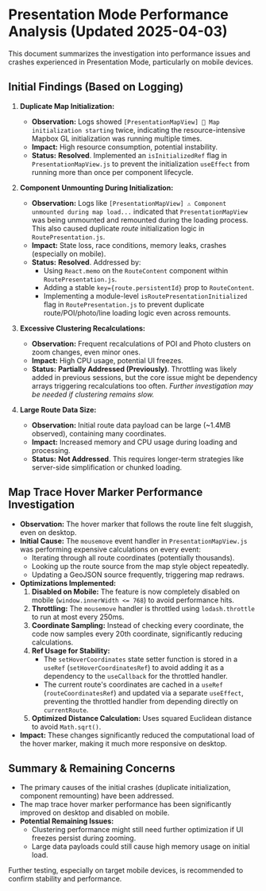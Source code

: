 # Presentation Mode Performance Analysis (Updated 2025-04-03)

This document summarizes the investigation into performance issues and crashes experienced in Presentation Mode, particularly on mobile devices.

## Initial Findings (Based on Logging)

1.  **Duplicate Map Initialization:**
    *   **Observation:** Logs showed `[PresentationMapView] 🚀 Map initialization starting` twice, indicating the resource-intensive Mapbox GL initialization was running multiple times.
    *   **Impact:** High resource consumption, potential instability.
    *   **Status:** **Resolved**. Implemented an `isInitializedRef` flag in `PresentationMapView.js` to prevent the initialization `useEffect` from running more than once per component lifecycle.

2.  **Component Unmounting During Initialization:**
    *   **Observation:** Logs like `[PresentationMapView] ⚠️ Component unmounted during map load...` indicated that `PresentationMapView` was being unmounted and remounted during the loading process. This also caused duplicate *route* initialization logic in `RoutePresentation.js`.
    *   **Impact:** State loss, race conditions, memory leaks, crashes (especially on mobile).
    *   **Status:** **Resolved**. Addressed by:
        *   Using `React.memo` on the `RouteContent` component within `RoutePresentation.js`.
        *   Adding a stable `key={route.persistentId}` prop to `RouteContent`.
        *   Implementing a module-level `isRoutePresentationInitialized` flag in `RoutePresentation.js` to prevent duplicate route/POI/photo/line loading logic even across remounts.

3.  **Excessive Clustering Recalculations:**
    *   **Observation:** Frequent recalculations of POI and Photo clusters on zoom changes, even minor ones.
    *   **Impact:** High CPU usage, potential UI freezes.
    *   **Status:** **Partially Addressed (Previously)**. Throttling was likely added in previous sessions, but the core issue might be dependency arrays triggering recalculations too often. *Further investigation may be needed if clustering remains slow.*

4.  **Large Route Data Size:**
    *   **Observation:** Initial route data payload can be large (~1.4MB observed), containing many coordinates.
    *   **Impact:** Increased memory and CPU usage during loading and processing.
    *   **Status:** **Not Addressed**. This requires longer-term strategies like server-side simplification or chunked loading.

## Map Trace Hover Marker Performance Investigation

*   **Observation:** The hover marker that follows the route line felt sluggish, even on desktop.
*   **Initial Cause:** The `mousemove` event handler in `PresentationMapView.js` was performing expensive calculations on every event:
    *   Iterating through all route coordinates (potentially thousands).
    *   Looking up the route source from the map style object repeatedly.
    *   Updating a GeoJSON source frequently, triggering map redraws.
*   **Optimizations Implemented:**
    1.  **Disabled on Mobile:** The feature is now completely disabled on mobile (`window.innerWidth <= 768`) to avoid performance hits.
    2.  **Throttling:** The `mousemove` handler is throttled using `lodash.throttle` to run at most every 250ms.
    3.  **Coordinate Sampling:** Instead of checking every coordinate, the code now samples every 20th coordinate, significantly reducing calculations.
    4.  **Ref Usage for Stability:**
        *   The `setHoverCoordinates` state setter function is stored in a `useRef` (`setHoverCoordinatesRef`) to avoid adding it as a dependency to the `useCallback` for the throttled handler.
        *   The current route's coordinates are cached in a `useRef` (`routeCoordinatesRef`) and updated via a separate `useEffect`, preventing the throttled handler from depending directly on `currentRoute`.
    5.  **Optimized Distance Calculation:** Uses squared Euclidean distance to avoid `Math.sqrt()`.
*   **Impact:** These changes significantly reduced the computational load of the hover marker, making it much more responsive on desktop.

## Summary & Remaining Concerns

*   The primary causes of the initial crashes (duplicate initialization, component remounting) have been addressed.
*   The map trace hover marker performance has been significantly improved on desktop and disabled on mobile.
*   **Potential Remaining Issues:**
    *   Clustering performance might still need further optimization if UI freezes persist during zooming.
    *   Large data payloads could still cause high memory usage on initial load.

Further testing, especially on target mobile devices, is recommended to confirm stability and performance.
